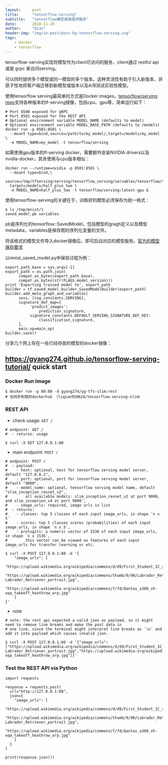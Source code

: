 ```yaml
---
layout:     post
title:      "tensorflow-serving"
subtitle:   "tensorflow模型直接提供服务"
date:       2018-11-20
author:     "Qian"
header-img: "img/in-post/post-bg-tensorflow-serving.svg"
tags:
    - docker
    - tensorflow
---
```


tensorflow-serving实现将模型作为client可访问的服务，client通过 restful api 或是 grpc 来访问serving。

可以同时提供多个模型或同一模型的多个版本。这种灵活性有助于引入新版本、非原子性地将客户端迁移到新模型或版本以及A/B测试实验性模型。

使用tensorflow serving最简单的方式是Docker images，[tensorflow/serving repo](https://hub.docker.com/r/tensorflow/serving/tags/)支持各种版本的tf-serving镜像，包括cpu、gpu等，简单运行如下：

```
# Port 8500 exposed for gRPC
# Port 8501 exposed for the REST API
# Optional environment variable MODEL_NAME (defaults to model)
# Optional environment variable MODEL_BASE_PATH (defaults to /models)
docker run -p 8501:8501 \
  --mount type=bind,source=/path/to/my_model/,target=/models/my_model \
  -e MODEL_NAME=my_model -t tensorflow/serving
```

如需使用gpu版本的tf-serving docker，需要额外安装NVIDIA drivers以及nvidia-docker，其余使用与cpu版本相似：

```
docker run --runtime=nvidia -p 8501:8501 \
  --mount type=bind,\
  source=/tmp/tfserving/serving/tensorflow_serving/servables/tensorflow/testdata/saved_model_half_plus_two_gpu,\
  target=/models/half_plus_two \
  -e MODEL_NAME=half_plus_two -t tensorflow/serving:latest-gpu &
```

使用tensorflow-serving的关键在于，训练好的模型必须保存为统一格式：

    $ ls /tmp/mnist/1
    saved_model.pb variables

pb是序列化的tensorflow::SavedModel，包括模型的gragh定义以及模型metadata，variables是保存图的序列化变量的文件。

将该格式的模型文件导入docker镜像后，即可启动对应的模型服务。[官方的模型保存要求](https://github.com/tensorflow/tensorflow/blob/master/tensorflow/python/saved_model/README.md)

以mnist_saved_model.py中保存过程为例：

```
export_path_base = sys.argv[-1]
export_path = os.path.join(
      compat.as_bytes(export_path_base),
      compat.as_bytes(str(FLAGS.model_version)))
print 'Exporting trained model to', export_path
builder = tf.saved_model.builder.SavedModelBuilder(export_path)
builder.add_meta_graph_and_variables(
      sess, [tag_constants.SERVING],
      signature_def_map={
           'predict_images':
               prediction_signature,
           signature_constants.DEFAULT_SERVING_SIGNATURE_DEF_KEY:
               classification_signature,
      },
      main_op=main_op)
builder.save()
```

分享几个网上存在一些已经存放的模型的docker镜像：

## https://gyang274.github.io/tensorflow-serving-tutorial/  quick start


### Docker Run Image

```
$ docker run -p 80:80 -d gyang274/yg-tfs-slim:rest
# 也同步到我的dockerhub （liqian950624/tensorflow-serving-slim）
```

### REST API

- check usage: `GET /`

```
# endpoint: GET /
#  - returns: usage

$ curl -X GET 127.0.0.1:80
```

- main endpoint: `POST /`

```
# endpoint: POST /
#  - payload:
#    - host: optional, host for tensorflow serving model server, default "127.0.0.1",
#    - port: optional, port for tensorflow serving model server, default "9000",
#    - model_name: optional, tensorflow serving model name, default "slim_inception_resnet_v2",
#        all available models: slim_inception_resnet_v2 at port 9000, and slim_inception_v4 at port 9090',
#    - image_urls: required, image urls in list
#  - returns:
#    - classes: top 5 classes of each input image_urls, in shape `n x 5`
#    - scores: top 5 classes scores (probabilities) of each input image_urls, in shape `n x 5`,
#    - prelogits: a numeric vector of 1536 of each input image_urls, in shape `n x 1536`, 
#        this vector can be viewed as features of each input image_urls for transfer learning or etc.

$ curl -X POST 127.0.0.1:80 -d '{
    "image_urls": [
        "https://upload.wikimedia.org/wikipedia/commons/d/d9/First_Student_IC_school_bus_202076.jpg",
        "https://upload.wikimedia.org/wikipedia/commons/thumb/9/90/Labrador_Retriever_portrait.jpg/1200px-Labrador_Retriever_portrait.jpg",
        "https://upload.wikimedia.org/wikipedia/commons/f/fd/Qantas_a380_vh-oqa_takeoff_heathrow_arp.jpg"
    ]
}'
```

- note

```
# note: the rest api expected a valid json as payload, so it might need to remove line breaks and make the post data in 
# one line, since the terminal might interpret line breaks as `\n` and add it into payload which causes invalid json.

$ curl -X POST 127.0.0.1:80 -d '{"image_urls": ["https://upload.wikimedia.org/wikipedia/commons/d/d9/First_Student_IC_school_bus_202076.jpg","https://upload.wikimedia.org/wikipedia/commons/thumb/9/90/Labrador_Retriever_portrait.jpg/1200px-Labrador_Retriever_portrait.jpg","https://upload.wikimedia.org/wikipedia/commons/f/fd/Qantas_a380_vh-oqa_takeoff_heathrow_arp.jpg"]}'
```

### Test the REST API via Python

```
import requests

response = requests.post(
  url="http://127.0.0.1:80",
  json={
    "image_urls": [
      "https://upload.wikimedia.org/wikipedia/commons/d/d9/First_Student_IC_school_bus_202076.jpg",
      "https://upload.wikimedia.org/wikipedia/commons/thumb/9/90/Labrador_Retriever_portrait.jpg/1200px-Labrador_Retriever_portrait.jpg",
      "https://upload.wikimedia.org/wikipedia/commons/f/fd/Qantas_a380_vh-oqa_takeoff_heathrow_arp.jpg"
    ]
  }
)

print(response.json())
```

